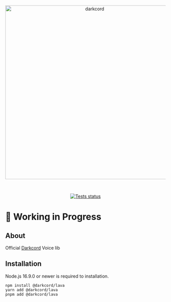 <div align="center">
	<br />
    	<p>
		<img src="https://media.discordapp.net/attachments/903700220259487767/1068157409576615946/darkcord-voice.png" width="546" alt="darkcord" />
	</p>
    <br />
    	<p>
		<a href="https://github.com/denkylabs/darkcord/actions"><img src="https://github.com/denkylabs/darkcord/actions/workflows/tests.yml/badge.svg" alt="Tests status" /></a>
	</p>
</div>

# 🚧 Working in Progress

## About
Official [Darkcord](https://github.com/JustAWaifuHunter/darkcord) Voice lib

## Installation
Node.js 16.9.0 or newer is required to installation.

```sh-session
npm install @darkcord/lava
yarn add @darkcord/lava
pnpm add @darkcord/lava
```
